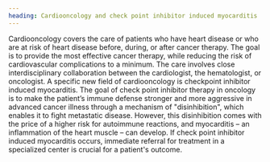 ```yaml
---
heading: Cardiooncology and check point inhibitor induced myocarditis
---
```


Cardiooncology covers the care of patients who have heart disease or who are at risk of heart disease before, 
during, or after cancer therapy.
The goal is to provide the most effective cancer therapy, while reducing the risk of cardiovascular complications to a 
minimum. 
The care involves close interdisciplinary collaboration between the cardiologist, the hematologist, or oncologist. 
A specific new field of cardiooncology is checkpoint inhibitor induced myocarditis.
The goal of check point inhibitor therapy in oncology is to make the patient’s immune defense stronger and more 
aggressive in advanced cancer illness through a mechanism of "disinhibition", which enables it to fight metastatic 
disease.
However, this disinhibition comes with the price of a higher risk for autoimmune reactions, and myocarditis – an 
inflammation of the heart muscle – can develop. 
If check point inhibitor induced myocarditis occurs, immediate referral for treatment in a specialized center is 
crucial for a patient's outcome.

